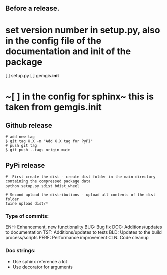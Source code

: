 Before a release.
----------------
# set version number in setup.py, also in the config file of the documentation and init of the package
[ ] setup.py
[ ] gemgis.__init__
# ~[ ] in the config for sphinx~ this is taken from gemgis.__init__

Github release
--------------
    # add new tag
    $ git tag X.X -m "Add X.X tag for PyPI"
    # push git tag
    $ git push --tags origin main

PyPi release
------------
    #  First create the dist - create dist folder in the main directory containing the compressed package data
    python setup.py sdist bdist_wheel

    # Second upload the distributions - upload all contents of the dist folder
    twine upload dist/*


### Type of commits:

ENH: Enhancement, new functionality
BUG: Bug fix
DOC: Additions/updates to documentation
TST: Additions/updates to tests
BLD: Updates to the build process/scripts
PERF: Performance improvement
CLN: Code cleanup


### Doc strings:

- Use sphinx reference a lot
- Use decorator for arguments